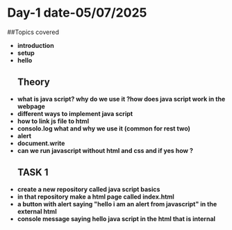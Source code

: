 # Day-1 date-05/07/2025
##Topics covered 
- **introduction**
- **setup**
- **hello**
  ## Theory
- **what is java script? why do we use it ?how does java script work in the webpage**
- **different ways to implement java script**
- **how to link js file to html**
- **consolo.log what and why we use it (common for rest two)**
- **alert** 
- **document.write**
- **can we run javascript without html and css and if yes how ?**
  ## TASK 1
- **create a new repository called java script basics**  
- **in that repository make a html page called index.html**
- **a button with alert saying "hello i am an alert from javascript" in the external html** 
- **console message saying hello java script in the html that is internal** 
